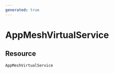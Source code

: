 ```yaml
---
generated: true
---
```


# AppMeshVirtualService


## Resource

```text
AppMeshVirtualService
```



